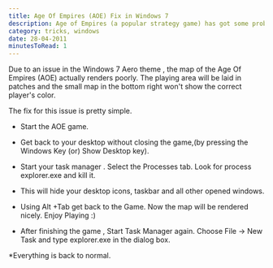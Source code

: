 ```yaml
---
title: Age Of Empires (AOE) Fix in Windows 7
description: Age of Empires (a popular strategy game) has got some problems with color rendering while played in Window 7. A quick harmless solution for that is here.
category: tricks, windows
date: 28-04-2011
minutesToRead: 1
---
```


Due to an issue in the Windows 7 Aero theme , the map of the Age Of Empires (AOE) actually renders poorly. The playing area will be laid in patches and the small map in the bottom right won't show the correct player's color.

The fix for this issue is pretty simple.

- Start the AOE game.

- Get back to your desktop without closing the game,(by pressing the Windows Key (or) Show Desktop key).

- Start your task manager . Select the Processes tab. Look for process explorer.exe and kill it.

- This will hide your desktop icons, taskbar and all other opened windows.

- Using Alt +Tab get back to the Game. Now the map will be rendered nicely. Enjoy Playing :)

- After finishing the game , Start Task Manager again. Choose File -> New Task and type explorer.exe in the dialog box.

\*Everything is back to normal.

